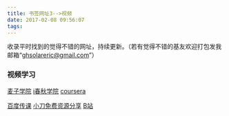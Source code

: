```yaml
---
title: 书签网址3-->视频
date: 2017-02-08 09:56:07
tags:
---
```

收录平时找到的觉得不错的网址，持续更新。（若有觉得不错的基友欢迎打包发我邮箱“ghsolareric@gmail.com”）
### 视频学习
[麦子学院](http://www.maiziedu.com)		[i春秋学院](http://www.ichunqiucom)		[coursera](https://www.coursera.org)

[百度传课](http://www.chuanke.com)		[小刀免费资源分享](http://www.xiaodao.la)	[B站](http://www.bilibili.com)
